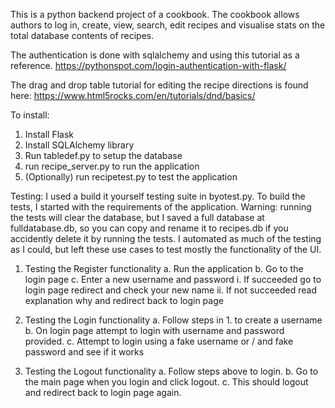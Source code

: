 This is a python backend project of a cookbook. The cookbook allows authors to log in, create, view, search, edit recipes and visualise stats on the total database contents of recipes. 

The authentication is done with sqlalchemy and using this tutorial as a reference.
https://pythonspot.com/login-authentication-with-flask/

The drag and drop table tutorial for editing the recipe directions is found here:
https://www.html5rocks.com/en/tutorials/dnd/basics/


To install:
1. Install Flask
2. Install SQLAlchemy library
3. Run tabledef.py to setup the database
4. run recipe_server.py to run the application
5. (Optionally) run recipetest.py to test the application



Testing:
I used a build it yourself testing suite in byotest.py. To build the tests, I started with the requirements of the application. Warning: running the tests will clear the database, but I saved a full database at fulldatabase.db, so you can copy and rename it to recipes.db if you accidently delete it by running the tests. I automated as much of the testing as I could, but left these use cases to test mostly the functionality of the UI. 


1. Testing the Register functionality
    a. Run the application
    b. Go to the login page
    c. Enter a new username and password
        i. If succeeded go to login page redirect and check your new name
        ii. If not succeeded read explanation why and redirect back to login page

2. Testing the Login functionality
    a. Follow steps in 1. to create a username
    b. On login page attempt to login with username and password provided.
    c. Attempt to login using a fake username or / and fake password and see if it works

3. Testing the Logout functionality
    a. Follow steps above to login.
    b. Go to the main page when you login and click logout.
    c. This should logout and redirect back to login page again.
